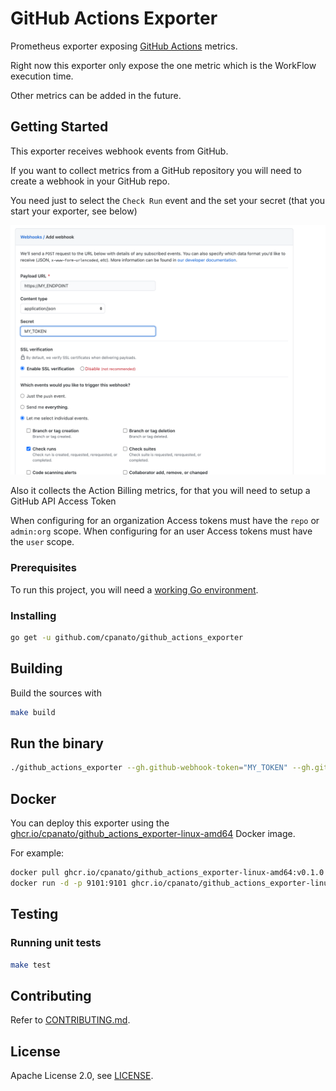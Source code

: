 # GitHub Actions Exporter

Prometheus exporter exposing [GitHub Actions](https://github.com/features/actions) metrics.

Right now this exporter only expose the one metric which is the WorkFlow execution
time.

Other metrics can be added in the future.

## Getting Started

This exporter receives webhook events from GitHub.

If you want to collect metrics from a GitHub repository you will need to create a webhook
in your GitHub repo.

You need just to select the `Check Run` event and the set your secret (that you start your exporter, see below)

![gh_webook](./assets/gh_webhook.png)

Also it collects the Action Billing metrics, for that you will need to setup a GitHub API Access Token

When configuring for an organization Access tokens must have the `repo` or `admin:org` scope.
When configuring for an user Access tokens must have the `user` scope.


### Prerequisites

To run this project, you will need a [working Go environment](https://golang.org/doc/install).

### Installing

```bash
go get -u github.com/cpanato/github_actions_exporter
```

## Building

Build the sources with

```bash
make build
```

## Run the binary

```bash
./github_actions_exporter --gh.github-webhook-token="MY_TOKEN" --gh.github-api-token="Accesstoken" --gh.github-org="honk_org"
```

## Docker

You can deploy this exporter using the [ghcr.io/cpanato/github_actions_exporter-linux-amd64](https://github.com/users/cpanato/packages/container/package/github_actions_exporter-linux-amd64) Docker image.

For example:

```bash
docker pull ghcr.io/cpanato/github_actions_exporter-linux-amd64:v0.1.0
docker run -d -p 9101:9101 ghcr.io/cpanato/github_actions_exporter-linux-amd64:v0.2.0 --gh.github-webhook-token="1234567890token" --gh.github-api-token="Accesstoken" --gh.github-org="honk_org"
```

## Testing

### Running unit tests

```bash
make test
```

## Contributing

Refer to [CONTRIBUTING.md](https://github.com/cpanato/github_actions_exporter/blob/master/CONTRIBUTING.md).

## License

Apache License 2.0, see [LICENSE](https://github.com/cpanato/github_actions_exporter/blob/master/LICENSE).
